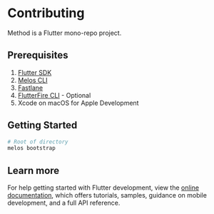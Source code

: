 
# Contributing

Method is a Flutter mono-repo project.

## Prerequisites

1. [Flutter SDK](https://docs.flutter.dev/get-started/install)
2. [Melos CLI](https://melos.invertase.dev/getting-started)
3. [Fastlane](https://docs.fastlane.tools)
4. [FlutterFire CLI](https://firebase.google.com/docs/flutter/setup) - Optional
5. Xcode on macOS for Apple Development

## Getting Started

``` bash
# Root of directory
melos bootstrap
```

## Learn more

For help getting started with Flutter development, view the
[online documentation](https://docs.flutter.dev/), which offers tutorials,
samples, guidance on mobile development, and a full API reference.